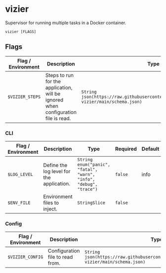 # vizier

Supervisor for running multiple tasks in a Docker container.

`vizier [FLAGS]`

## Flags

| Flag / Environment |  Description   |  Type    | Required | Default |
|---------------- | --------------- | --------------- |  --------------- |  --------------- |
| `$VIZIER_STEPS` | Steps to run for the application, will be ignored when configuration file is read. | `String`<br/>`json(https://raw.githubusercontent.com/cenk1cenk2/docker-vizier/main/schema.json)` | `false` |  |

### CLI

| Flag / Environment |  Description   |  Type    | Required | Default |
|---------------- | --------------- | --------------- |  --------------- |  --------------- |
| `$LOG_LEVEL` | Define the log level for the application. | `String`<br/>`enum("panic", "fatal", "warn", "info", "debug", "trace")` | `false` | info |
| `$ENV_FILE` | Environment files to inject. | `StringSlice` | `false` |  |

### Config

| Flag / Environment |  Description   |  Type    | Required | Default |
|---------------- | --------------- | --------------- |  --------------- |  --------------- |
| `$VIZIER_CONFIG` | Configuration file to read from. | `String`<br/>`json(https://raw.githubusercontent.com/cenk1cenk2/docker-vizier/main/schema.json)` | `false` |  |
